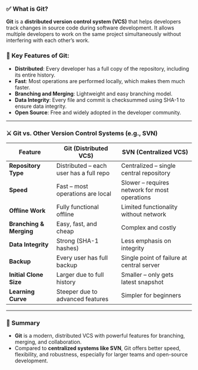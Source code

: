 ### ✅ What is Git?

**Git** is a **distributed version control system (VCS)** that helps developers track changes in source code during software development. It allows multiple developers to work on the same project simultaneously without interfering with each other’s work.

### 🧠 Key Features of Git:

* **Distributed**: Every developer has a full copy of the repository, including its entire history.
* **Fast**: Most operations are performed locally, which makes them much faster.
* **Branching and Merging**: Lightweight and easy branching model.
* **Data Integrity**: Every file and commit is checksummed using SHA-1 to ensure data integrity.
* **Open Source**: Free and widely adopted in the developer community.

---

### ⚔️ Git vs. Other Version Control Systems (e.g., SVN)

| Feature                 | **Git (Distributed VCS)**               | **SVN (Centralized VCS)**                     |
| ----------------------- | --------------------------------------- | --------------------------------------------- |
| **Repository Type**     | Distributed – each user has a full repo | Centralized – single central repository       |
| **Speed**               | Fast – most operations are local        | Slower – requires network for most operations |
| **Offline Work**        | Fully functional offline                | Limited functionality without network         |
| **Branching & Merging** | Easy, fast, and cheap                   | Complex and costly                            |
| **Data Integrity**      | Strong (SHA-1 hashes)                   | Less emphasis on integrity                    |
| **Backup**              | Every user has full backup              | Single point of failure at central server     |
| **Initial Clone Size**  | Larger due to full history              | Smaller – only gets latest snapshot           |
| **Learning Curve**      | Steeper due to advanced features        | Simpler for beginners                         |

---

### 📝 Summary

* **Git** is a modern, distributed VCS with powerful features for branching, merging, and collaboration.
* Compared to **centralized systems like SVN**, Git offers better speed, flexibility, and robustness, especially for larger teams and open-source development.

